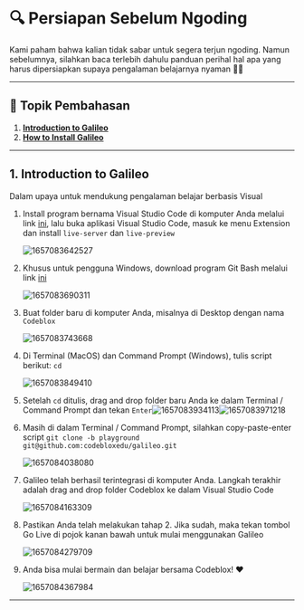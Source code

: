 # 🔍 Persiapan Sebelum Ngoding

Kami paham bahwa kalian tidak sabar untuk segera terjun ngoding. Namun sebelumnya, silahkan baca terlebih dahulu panduan perihal hal apa yang harus dipersiapkan supaya pengalaman belajarnya nyaman 👍🏻

---



## **📖 Topik Pembahasan**

1. **[Introduction to Galileo](#introduction-to-galileo)**
2. **[How to Install Galileo](#set-device)**

---



## 1. Introduction to Galileo

Dalam upaya untuk mendukung pengalaman belajar berbasis Visual




1. Install program bernama Visual Studio Code di komputer Anda melalui link [ini](https://code.visualstudio.com/download), lalu buka aplikasi Visual Studio Code, masuk ke menu Extension dan install `live-server` dan `live-preview`

   ![1657083642527](image/README/1657083642527.png)
2. Khusus untuk pengguna Windows, download program Git Bash melalui link [ini](https://github.com/git-for-windows/git/releases/download/v2.37.0.windows.1/Git-2.37.0-64-bit.exe)

   ![1657083690311](image/README/1657083690311.png)
3. Buat folder baru di komputer Anda, misalnya di Desktop dengan nama `Codeblox`

   ![1657083743668](image/README/1657083743668.png)
4. Di Terminal (MacOS) dan Command Prompt (Windows), tulis script berikut: `cd`

   ![1657083849410](image/README/1657083849410.png)
5. Setelah `cd` ditulis, drag and drop folder baru Anda ke dalam Terminal / Command Prompt dan tekan `Enter`![1657083934113](image/README/1657083934113.png)![1657083971218](image/README/1657083971218.png)
6. Masih di dalam Terminal / Command Prompt, silahkan copy-paste-enter script `git clone -b playground git@github.com:codebloxedu/galileo.git`

   ![1657084038080](image/README/1657084038080.png)
7. Galileo telah berhasil terintegrasi di komputer Anda. Langkah terakhir adalah drag and drop folder Codeblox ke dalam Visual Studio Code

   ![1657084163309](image/README/1657084163309.png)
8. Pastikan Anda telah melakukan tahap 2. Jika sudah, maka tekan tombol Go Live di pojok kanan bawah untuk mulai menggunakan Galileo

   ![1657084279709](image/README/1657084279709.png)
9. Anda bisa mulai bermain dan belajar bersama Codeblox! ❤️

   ![1657084367984](image/README/1657084367984.png)

---
